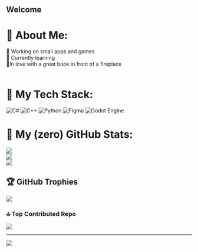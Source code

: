 ## Welcome

# 💫 About Me:
🔭 Working on small apps and games <br>👯 Currently learning <br>🍂In love with a great book in front of a fireplace  <br><br>


# 🎀 My Tech Stack:
![C#](https://img.shields.io/badge/c%23-%23239120.svg?style=for-the-badge&logo=csharp&logoColor=white) ![C++](https://img.shields.io/badge/c++-%2300599C.svg?style=for-the-badge&logo=c%2B%2B&logoColor=white) ![Python](https://img.shields.io/badge/python-3670A0?style=for-the-badge&logo=python&logoColor=ffdd54) ![Figma](https://img.shields.io/badge/figma-%23F24E1E.svg?style=for-the-badge&logo=figma&logoColor=white) ![Godot Engine](https://img.shields.io/badge/GODOT-%23FFFFFF.svg?style=for-the-badge&logo=godot-engine)
# 🧸 My (zero) GitHub Stats:
![](https://github-readme-stats.vercel.app/api?username=Amethye&theme=rose&hide_border=false&include_all_commits=false&count_private=false)<br/>
![](https://nirzak-streak-stats.vercel.app/?user=Amethye&theme=rose&hide_border=false)<br/>
![](https://github-readme-stats.vercel.app/api/top-langs/?username=Amethye&theme=rose&hide_border=false&include_all_commits=false&count_private=false&layout=compact)



## 🏆 GitHub Trophies
![](https://github-profile-trophy.vercel.app/?username=amethye&theme=catppuccin_latte&no-frame=true&no-bg=false&margin-w=4)

### 🔝 Top Contributed Repo
![](https://github-contributor-stats.vercel.app/api?username=amethye&limit=5&theme=rose_pine&combine_all_yearly_contributions=true)

---
[![](https://visitcount.itsvg.in/api?id=amethye&icon=0&color=10)](https://visitcount.itsvg.in)

<!-- Proudly created with GPRM ( https://gprm.itsvg.in ) -->
